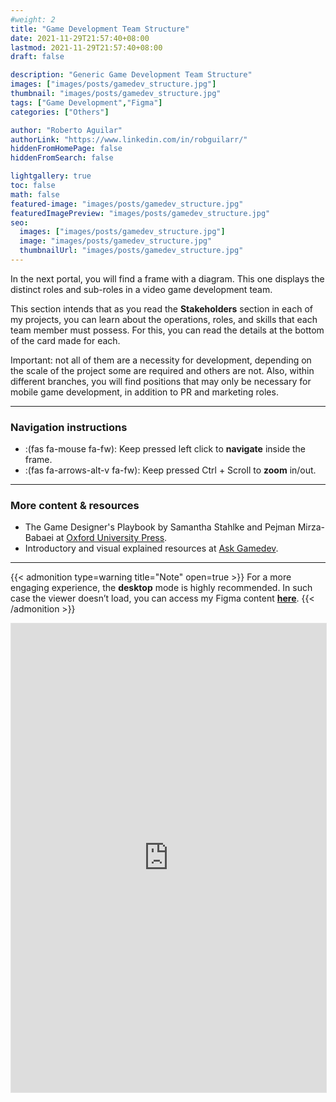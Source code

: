 ```yaml
---
#weight: 2
title: "Game Development Team Structure"
date: 2021-11-29T21:57:40+08:00
lastmod: 2021-11-29T21:57:40+08:00
draft: false

description: "Generic Game Development Team Structure"
images: ["images/posts/gamedev_structure.jpg"]
thumbnail: "images/posts/gamedev_structure.jpg"
tags: ["Game Development","Figma"]
categories: ["Others"]

author: "Roberto Aguilar"
authorLink: "https://www.linkedin.com/in/robguilarr/"
hiddenFromHomePage: false
hiddenFromSearch: false

lightgallery: true
toc: false
math: false
featured-image: "images/posts/gamedev_structure.jpg"
featuredImagePreview: "images/posts/gamedev_structure.jpg"
seo:
  images: ["images/posts/gamedev_structure.jpg"]
  image: "images/posts/gamedev_structure.jpg"
  thumbnailUrl: "images/posts/gamedev_structure.jpg"
---
```


In the next portal, you will find a frame with a diagram. This one displays the distinct roles and sub-roles in a video game development team.

This section intends that as you read the **Stakeholders** section in each of my projects, you can learn about the operations, roles, and skills that each team member must possess. For this, you can read the details at the bottom of the card made for each.

Important: not all of them are a necessity for development, depending on the scale of the project some are required and others are not. Also, within different branches, you will find positions that may only be necessary for mobile game development, in addition to PR and marketing roles.

---

### Navigation instructions

- :(fas fa-mouse fa-fw): Keep pressed left click to **navigate** inside the frame.
- :(fas fa-arrows-alt-v fa-fw): Keep pressed Ctrl + Scroll to **zoom** in/out.

---

### More content & resources

- The Game Designer's Playbook by Samantha Stahlke and Pejman Mirza-Babaei at [Oxford University Press](https://global.oup.com/academic/product/the-game-designers-playbook-9780198845911?lang=en&cc=nl).
- Introductory and visual explained resources at [Ask Gamedev](https://www.askgamedev.com/category/game-design/).

---

{{< admonition type=warning title="Note" open=true >}}
For a more engaging experience, the **desktop** mode is highly recommended. In such case the viewer doesn’t load, you can access my Figma content **[here](https://www.figma.com/@robguilarr)**.
{{< /admonition >}}


<iframe style="border: 1px solid rgba(0, 0, 0, 0.1);" width="100%" height="750" src="https://www.figma.com/embed?embed_host=share&url=https%3A%2F%2Fwww.figma.com%2Ffile%2FOpjP1EKAhJRupQqxqQeyNM%2FGame-Development-Team-Structure%3Fnode-id%3D0%253A1" allowfullscreen></iframe>

